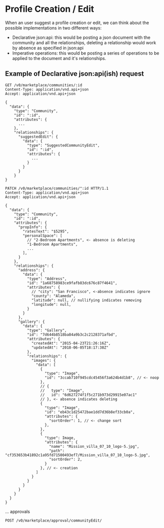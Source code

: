 # Profile Creation / Edit

When an user suggest a profile creation or edit, we can think about the possible implementations in two different ways:

- Declarative json:api: this would be posting a json document with the community and all the relationships, deleting a relationship would work by absence as specified in json:api
- Imperative operations: this would be posting a series of operations to be applied to the document and it's relationships.

## Example of Declarative json:api(ish) request

```http request
GET /v0/marketplace/communities/:id
Content-Type: application/vnd.api+json
Accept: application/vnd.api+json

{
  "data": {
    "type": "Community",
    "id": ":id",
    "attributes": {
      ...
    },
    "relationships": {
      "suggestedEdit": {
        "data": {
          "type": "SuggestedCommunityEdit",
          "id": ":id",
          "attributes": {
            ...
          }
        }
      }
    }
}
```

```http request
PATCH /v0/marketplace/communities/":id HTTP/1.1
Content-Type: application/vnd.api+json
Accept: application/vnd.api+json

{
  "data": {
    "type": "Community",
    "id": ":id",
    "attributes": {
      "propInfo": {
        "ratesText": "$5295",
        "personalSpace": [
          // "2-Bedroom Apartments", <- absence is deleting
          "1-Bedroom Apartments",
          ...
        ],
      }
    },
    "relationships": {
      "address": {
        "data": {
          "type": "Address",
          "id": "1a68758983ce9fafb83dc676c87f4641",
          "attributes": {
            // "city": "San Francisco", <-absence indicates ignore
            "county": "Alameda",
            "latitude": null, // nullifying indicates removing
            "longitude": null,
          }
        }
      },
      "gallery": {
        "data": {
          "type": "Gallery",
          "id": "7d644b8518ba84a9b3c2c2128371afbd",
          "attributes": {
            "createdAt": "2015-04-23T21:26:16Z",
            "updatedAt": "2018-06-05T18:17:38Z"
          },
          "relationships": {
            "images": {
              "data": [
                {
                  "type": "Image",
                  "id": "3ccab710f945cdc45456f3a624b4d1b8", // <- noop
                },
                // {
                //   type": "Image",
                //   id": "6d627274f1f5c271b973d29915e07ac1"
                // }, <- absence indicates deleting
                {
                  "type": "Image",
                  "id": "eb43c1d25472bae1dd7d36b8ef33cb0a",
                  "attributes": {
                    "sortOrder": 1, // <- change sort
                  },
                },
                {
                  "type": Image,
                  "attributes": {
                    "name": "Mission_villa_07_10_logo-5.jpg",
                    "path": "cf353653b41892c1a95fd71500493ef7/Mission_villa_07_10_logo-5.jpg",
                    "sortOrder": 2,
                  }
                }, // <- creation
              ]
            }
          }
        }
      }
    }
  }
}
```
... approvals

```http request
POST /v0/marketplace/approval/communityEdit/
```
